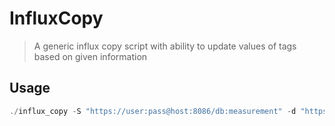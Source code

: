 # InfluxCopy

> A generic influx copy script with ability to update values of tags based on given information

## Usage

```elixir
./influx_copy -S "https://user:pass@host:8086/db:measurement" -d "https://user:pass@host:333/db:measurement"
```
